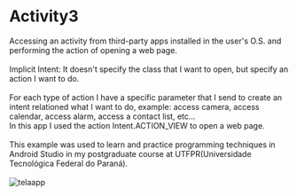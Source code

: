 # Activity3
Accessing an activity from third-party apps installed in the user's O.S. and performing the action of opening a web page.
<br><br>
Implicit Intent: It doesn't specify the class that I want to open, but specify an action I want to do.<br>
<br>
For each type of action I have a specific parameter that I send to create an intent relationed what I want to do, example: access camera, access calendar, access alarm, access a contact list, etc...<br>
In this app I used the action Intent.ACTION_VIEW to open a web page.<br>
<br>
This example was used to learn and practice programming techniques in Android Studio in my postgraduate course at UTFPR(Universidade Tecnológica Federal do Paraná).<br>
<br>
![telaapp](https://user-images.githubusercontent.com/44674556/154823838-4fc0cc52-37f9-4a92-ba5d-7eec380e685e.png)
